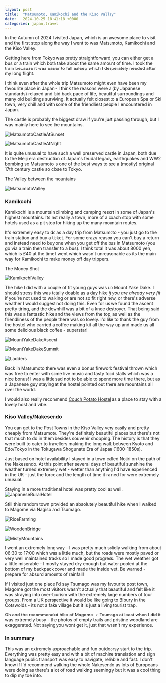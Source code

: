 ```yaml
---
layout: post
title:  "Matsumoto, Kamikochi and the Kiso Valley"
date:   2024-10-25 18:41:18 +0000
categories: japan,travel
---
```


In the Autumn of 2024 I visited Japan, which is an awesome place to visit and the first stop along the way I went to was Matsumoto, Kamikochi and the Kiso Valley. 

Getting here from Tokyo was pretty straightforward, you can either get a bus or a train which both take about the same amount of time. I took the train because it was easier to fall asleep which I desperately needed after my long flight. 

I think even after the whole trip Matsumoto might even have been my favourite place in Japan - I think the reasons were a (by Japanese standards) relaxed and laid back pace of life, beautiful surroundings and many old buildings surviving. It actually felt closest to a European Spa or Ski town, very chill and with some of the friendliest people I encountered in Japan. 

The castle is probably the biggest draw if you're just passing through, but I was mainly here to see the mountains. 

![MatsumotoCastleAtSunset](https://storage.googleapis.com/images-for-blog-ad4ea432-25af-4ea4-8d4b-58ea84408c68/photo-backups/IMG_5941.jpeg)

![MatsumotoCastleAtNight](https://storage.googleapis.com/images-for-blog-ad4ea432-25af-4ea4-8d4b-58ea84408c68/photo-backups/IMG_5872.jpeg)

It is quite unusual to have such a well preserved castle in Japan, both due to the Meiji era destruction of Japan's feudal legacy, earthquakes and WW2 bombing so Matsumoto is one of the best ways to see a (mostly) original 17th century castle so close to Tokyo. 

The Valley between the mountains

![MatsumotoValley](https://storage.googleapis.com/images-for-blog-ad4ea432-25af-4ea4-8d4b-58ea84408c68/photo-backups/IMG_0698.jpeg)


### Kamikcohi 

Kamikochi is a mountain climbing and camping resort in some of Japan's highest mountains. Its not really a town, more of a coach stop with some hotels used as a pit stop for hiking up the many mountain routes. 

It's extremely easy to do as a day trip from Matsumoto - you just go to the train station and buy a ticket. For some crazy reason you can't buy a return and instead need to buy one when you get off the bus in Matsumoto (you go via a train then transfer to a bus). I think total it was about 8000 yen, which is £40 at the time I went which wasn't unreasonable as its the main way for Kamikochi to make money off day trippers. 

The Money Shot

![KamikochiValley](https://storage.googleapis.com/images-for-blog-ad4ea432-25af-4ea4-8d4b-58ea84408c68/photo-backups/IMG_5952.jpeg)

The hike I did with a couple of fit young guys was up Mount Yake Dake. I should stress this was totally doable as a day hike _if you are already very fit_ if you're not used to walking or are not so fit right now, or there's adverse weather I would suggest not doing this. Even for us we found the ascent pretty tiring, and the downhill was a bit of a knee destroyer. That being said this was a fantastic hike and the views from the top, as well as the friendliness of the people there was so lovely. I'd like to thank the guy from the hostel who carried a coffee making kit all the way up and made us all some delicious black coffee - superstar! 

![MountYakeDakeAscent](https://storage.googleapis.com/images-for-blog-ad4ea432-25af-4ea4-8d4b-58ea84408c68/photo-backups/IMG_5967.jpeg)

![MountYakeDakeSummit](https://storage.googleapis.com/images-for-blog-ad4ea432-25af-4ea4-8d4b-58ea84408c68/photo-backups/IMG_0765.jpeg)

![Ladders](https://storage.googleapis.com/images-for-blog-ad4ea432-25af-4ea4-8d4b-58ea84408c68/photo-backups/ladders-yake-dake.jpeg)

Back in Matsumoto there was even a bonus firework festival thrown which was free to enter with some live music and tasty food stalls which was a nice bonus! I was a little sad not to be able to spend more time there, but as a Japanese guy staying at the hostel pointed out there are mountains all over the world.

I would also really recommend [Couch Potato Hostel](https://www.couchpotatohostel.com/en/index.html) as a place to stay with a lovely host and vibe. 

### Kiso Valley/Nakesendo

You can get to the Post Towns in the Kiso Valley very easily and pretty cheaply from Matsumoto. 
They're definitely beautiful places but there's not that much to do in them besides souvenir shopping. The history is that they were built to cater to travellers making the long walk between Kyoto and Edo/Tokyo in the Tokugawa Shogunate Era of Japan (1600-1850s). 

Just based on hotel availability I stayed in a town called Nojiri on the path of the Nakesendo. At this point after several days of beautiful sunshine the weather turned extremely wet - wetter than anything I'd have experienced in the UK - just the force and the length of time it rained for were extremely unusual. 

Staying in a more traditional hotel was pretty cool as well. 
![JapaneseRuralHotel](https://storage.googleapis.com/images-for-blog-ad4ea432-25af-4ea4-8d4b-58ea84408c68/photo-backups/Japanese%20Hotel.jpeg)

Still this random town provided an absolutely beautiful hike when I walked to Magome via Nagiso and Tsumago. 

![RiceFarming](https://storage.googleapis.com/images-for-blog-ad4ea432-25af-4ea4-8d4b-58ea84408c68/photo-backups/Farming.jpeg)

![WoodenBridge](https://storage.googleapis.com/images-for-blog-ad4ea432-25af-4ea4-8d4b-58ea84408c68/photo-backups/Bridges.jpeg)

![MistyMountains](https://storage.googleapis.com/images-for-blog-ad4ea432-25af-4ea4-8d4b-58ea84408c68/photo-backups/twin-peaks.jpeg)

I went an extremely long way - I was pretty much solidly walking from about 06:30 to 17:00 which was a little much, but the roads were mostly paved or very well maintained tracks so I made good progress. The wet weather got a little miserable - I mostly stayed dry enough but water pooled at the bottom of my backpack cover and made the inside wet. Be warned - prepare for absurd amounts of rainfall! 

If I visited just one place I'd say Tsumago was my favourite post town, Magome got the most visitors wasn't actually that beautiful and felt like it was straying into over-tourism with the extremely large numbers of tour groups. From a UK perspective it would be like going to Bibury in the Cotswolds - its not a fake village but it is just a living tourist trap. 

Oh and the recommended hike of Magome -> Tsumago at least when I did it was extremely busy - the photos of empty trails and pristine woodland are exaggerated. Not saying you wont get it, just that wasn't my experience. 

### In summary 

This was an extremely approachable and fun outdoorsy start to the trip. Everything was pretty easy and with a bit of machine translation and sign language public transport was easy to navigate, reliable and fast. I don't know if I'd recommend walking the whole Nakesendo as lots of Europeans were doing as there's a lot of road walking seemingly but it was a cool thing to dip my toe into.